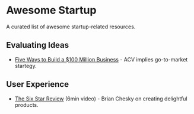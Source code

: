 # Awesome Startup
A curated list of awesome startup-related resources.

## Evaluating Ideas
* [Five Ways to Build a $100 Million Business](http://christophjanz.blogspot.com/2014/10/five-ways-to-build-100-million-business.html) - ACV implies go-to-market startegy.

## User Experience
* [The Six Star Review](https://www.youtube.com/watch?v=W608u6sBFpo&t=30m53s) (6min video) - Brian Chesky on creating delightful products.
